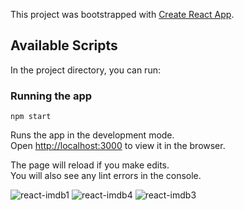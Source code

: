 This project was bootstrapped with [Create React App](https://github.com/facebook/create-react-app).

## Available Scripts

In the project directory, you can run:

###  Running the app

`npm start`

Runs the app in the development mode.<br />
Open [http://localhost:3000](http://localhost:3000) to view it in the browser.

The page will reload if you make edits.<br />
You will also see any lint errors in the console.

![react-imdb1](https://user-images.githubusercontent.com/22078200/90702193-a74c0d00-e258-11ea-8fc0-a047d8c46c8e.PNG)
![react-imdb4](https://user-images.githubusercontent.com/22078200/90702400-293c3600-e259-11ea-840a-ac3d37752de7.PNG)
![react-imdb3](https://user-images.githubusercontent.com/22078200/90702263-d82c4200-e258-11ea-8f01-3008ec181779.PNG)


